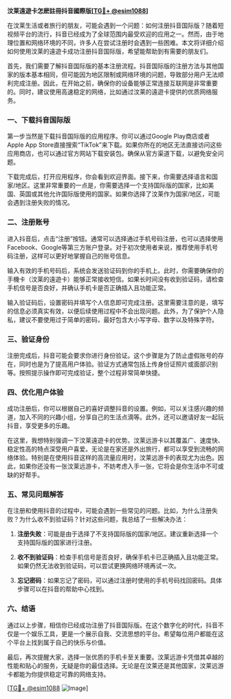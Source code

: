 **汶莱遠遊卡怎麽註冊抖音國際版[[TG💪+ @esim1088](https://t.me/s/esim1088)]**

在汶莱生活或者旅行的朋友，可能会遇到一个问题：如何注册抖音国际版？随着短视频平台的流行，抖音已经成为了全球范围内最受欢迎的应用之一。然而，由于地理位置和网络环境的不同，许多人在尝试注册时会遇到一些困难。本文将详细介绍如何使用汶莱的遠遊卡成功注册抖音国际版，希望能帮助到有需要的朋友们。

首先，我们需要了解抖音国际版的基本注册流程。抖音国际版的注册方法与其他国家的版本基本相同，但可能因为地区限制或网络环境的问题，导致部分用户无法顺利完成注册。因此，在开始之前，确保你的设备能够正常连接互联网是非常重要的。同时，建议使用高速稳定的网络，比如通过汶莱的遠遊卡提供的优质网络服务。

### 一、下载抖音国际版

第一步当然是下载抖音国际版的应用程序。你可以通过Google Play商店或者Apple App Store直接搜索“TikTok”来下载。如果你所在的地区无法直接访问这些应用商店，也可以通过官方网站下载安装包。确保从官方渠道下载，以避免安全问题。

下载完成后，打开应用程序，你会看到欢迎界面。接下来，你需要选择语言和国家/地区。这里非常重要的一点是，你需要选择一个支持国际版的国家，比如美国、英国或其他允许国际版使用的国家。如果你选择了汶莱作为国家/地区，可能会遇到注册失败的情况。

### 二、注册账号

进入抖音后，点击“注册”按钮。通常可以选择通过手机号码注册，也可以选择使用Facebook、Google等第三方账户登录。对于初次使用者来说，推荐使用手机号码注册，这样可以更好地掌握自己的账号信息。

输入有效的手机号码后，系统会发送验证码到你的手机上。此时，你需要确保你的手機卡（汶莱的遠遊卡）能够正常接收短信。如果长时间没有收到验证码，请检查手机信号是否良好，并确认手机卡是否正确插入且功能正常。

输入验证码后，设置密码并填写个人信息即可完成注册。这里需要注意的是，填写的信息必须真实有效，以便后续使用过程中不会出现问题。此外，为了保护个人隐私，建议不要使用过于简单的密码，最好包含大小写字母、数字以及特殊字符。

### 三、验证身份

注册完成后，抖音可能会要求你进行身份验证。这个步骤是为了防止虚假账号的存在，同时也是为了提高用户体验。验证方式通常包括上传身份证照片或面部识别等。按照提示操作即可完成验证，整个过程非常简单快捷。

### 四、优化用户体验

成功注册后，你可以根据自己的喜好调整抖音的设置。例如，可以关注感兴趣的频道，加入不同的兴趣小组，分享自己的生活点滴等。此外，还可以邀请好友一起玩抖音，享受更多的乐趣。

在这里，我想特别强调一下汶莱遠遊卡的优势。汶莱远游卡以其覆盖广、速度快、稳定性高的特点深受用户喜爱。无论是在家还是外出旅行，都可以享受到流畅的网络体验。特别是在使用抖音这样的高流量应用时，汶莱远游卡的表现尤为出色。因此，如果你还没有一张汶莱远游卡，不妨考虑入手一张，它将会是你生活中不可或缺的好帮手。

### 五、常见问题解答

在注册和使用抖音的过程中，可能会遇到一些常见的问题。比如，为什么注册失败？为什么收不到验证码？针对这些问题，我总结了一些解决办法：

1. **注册失败**：可能是由于选择了不支持国际版的国家/地区。建议重新选择一个支持国际版的国家进行注册。
   
2. **收不到验证码**：检查手机信号是否良好，确保手机卡已正确插入且功能正常。如果仍然无法收到验证码，可以尝试更换网络环境再试一次。

3. **忘记密码**：如果忘记了密码，可以通过注册时使用的手机号码找回密码。具体步骤可以在抖音的帮助中心找到。

### 六、结语

通过以上步骤，相信你已经成功注册了抖音国际版。在这个数字化的时代，抖音不仅是一个娱乐工具，更是一个展示自我、交流思想的平台。希望每位用户都能在这个平台上找到属于自己的快乐与价值。

最后，再次提醒大家，选择一张优质的手机卡至关重要。汶莱远游卡凭借其卓越的性能和贴心的服务，无疑是你的最佳选择。无论是在汶莱还是其他国家，汶莱远游卡都能为你提供稳定可靠的网络支持。

[[TG💪+ @esim1088](https://t.me/s/esim1088) ![Image](https://i.postimg.cc/4NQfJmqS/Snipaste-2025-05-13-00-14-12.png)]